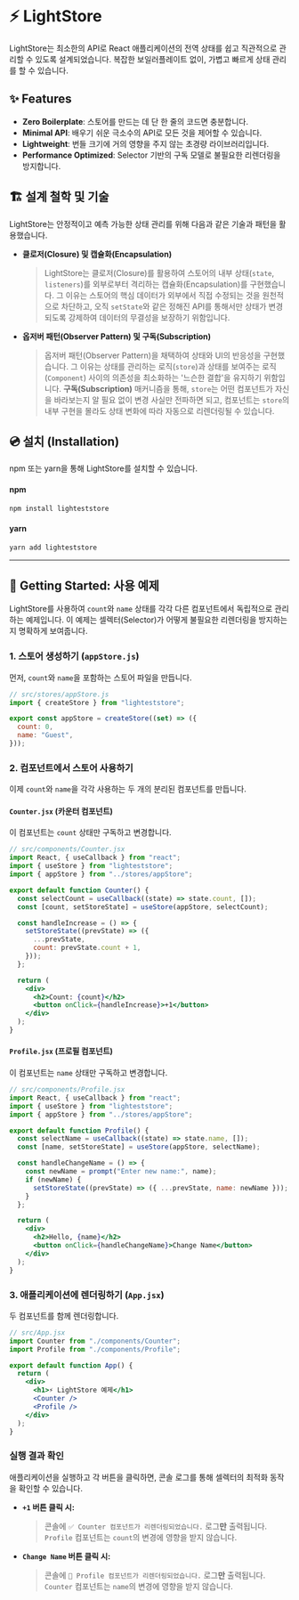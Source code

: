 <!-- @format -->

# ⚡️ LightStore

LightStore는 최소한의 API로 React 애플리케이션의 전역 상태를 쉽고 직관적으로 관리할 수 있도록 설계되었습니다.
복잡한 보일러플레이트 없이, 가볍고 빠르게 상태 관리를 할 수 있습니다.

## ✨ Features

- **Zero Boilerplate**: 스토어를 만드는 데 단 한 줄의 코드면 충분합니다.
- **Minimal API**: 배우기 쉬운 극소수의 API로 모든 것을 제어할 수 있습니다.
- **Lightweight**: 번들 크기에 거의 영향을 주지 않는 초경량 라이브러리입니다.
- **Performance Optimized**: Selector 기반의 구독 모델로 불필요한 리렌더링을 방지합니다.

## 🏗️ 설계 철학 및 기술

LightStore는 안정적이고 예측 가능한 상태 관리를 위해 다음과 같은 기술과 패턴을 활용했습니다.

- **클로저(Closure) 및 캡슐화(Encapsulation)**

  > LightStore는 클로저(Closure)를 활용하여 스토어의 내부 상태(`state`, `listeners`)를 외부로부터 격리하는 캡슐화(Encapsulation)를 구현했습니다. 그 이유는 스토어의 핵심 데이터가 외부에서 직접 수정되는 것을 원천적으로 차단하고, 오직 `setState`와 같은 정해진 API를 통해서만 상태가 변경되도록 강제하여 데이터의 무결성을 보장하기 위함입니다.

- **옵저버 패턴(Observer Pattern) 및 구독(Subscription)**

  > 옵저버 패턴(Observer Pattern)을 채택하여 상태와 UI의 반응성을 구현했습니다. 그 이유는 상태를 관리하는 로직(`store`)과 상태를 보여주는 로직(`Component`) 사이의 의존성을 최소화하는 '느슨한 결합'을 유지하기 위함입니다. **구독(Subscription)** 매커니즘을 통해, `store`는 어떤 컴포넌트가 자신을 바라보는지 알 필요 없이 변경 사실만 전파하면 되고, 컴포넌트는 `store`의 내부 구현을 몰라도 상태 변화에 따라 자동으로 리렌더링될 수 있습니다.

## 💿 설치 (Installation)

npm 또는 yarn을 통해 LightStore를 설치할 수 있습니다.

#### npm

```bash
npm install lighteststore
```

#### yarn

```bash
yarn add lighteststore
```

---

## 🚀 Getting Started: 사용 예제

LightStore를 사용하여 `count`와 `name` 상태를 각각 다른 컴포넌트에서 독립적으로 관리하는 예제입니다. 이 예제는 셀렉터(Selector)가 어떻게 불필요한 리렌더링을 방지하는지 명확하게 보여줍니다.

### 1\. 스토어 생성하기 (`appStore.js`)

먼저, `count`와 `name`을 포함하는 스토어 파일을 만듭니다.

```javascript
// src/stores/appStore.js
import { createStore } from "lighteststore";

export const appStore = createStore((set) => ({
  count: 0,
  name: "Guest",
}));
```

### 2\. 컴포넌트에서 스토어 사용하기

이제 `count`와 `name`을 각각 사용하는 두 개의 분리된 컴포넌트를 만듭니다.

#### `Counter.jsx` (카운터 컴포넌트)

이 컴포넌트는 `count` 상태만 구독하고 변경합니다.

```jsx
// src/components/Counter.jsx
import React, { useCallback } from "react";
import { useStore } from "lighteststore";
import { appStore } from "../stores/appStore";

export default function Counter() {
  const selectCount = useCallback((state) => state.count, []);
  const [count, setStoreState] = useStore(appStore, selectCount);

  const handleIncrease = () => {
    setStoreState((prevState) => ({
      ...prevState,
      count: prevState.count + 1,
    }));
  };

  return (
    <div>
      <h2>Count: {count}</h2>
      <button onClick={handleIncrease}>+1</button>
    </div>
  );
}
```

#### `Profile.jsx` (프로필 컴포넌트)

이 컴포넌트는 `name` 상태만 구독하고 변경합니다.

```jsx
// src/components/Profile.jsx
import React, { useCallback } from "react";
import { useStore } from "lighteststore";
import { appStore } from "../stores/appStore";

export default function Profile() {
  const selectName = useCallback((state) => state.name, []);
  const [name, setStoreState] = useStore(appStore, selectName);

  const handleChangeName = () => {
    const newName = prompt("Enter new name:", name);
    if (newName) {
      setStoreState((prevState) => ({ ...prevState, name: newName }));
    }
  };

  return (
    <div>
      <h2>Hello, {name}</h2>
      <button onClick={handleChangeName}>Change Name</button>
    </div>
  );
}
```

### 3\. 애플리케이션에 렌더링하기 (`App.jsx`)

두 컴포넌트를 함께 렌더링합니다.

```jsx
// src/App.jsx
import Counter from "./components/Counter";
import Profile from "./components/Profile";

export default function App() {
  return (
    <div>
      <h1>⚡️ LightStore 예제</h1>
      <Counter />
      <Profile />
    </div>
  );
}
```

### 실행 결과 확인

애플리케이션을 실행하고 각 버튼을 클릭하면, 콘솔 로그를 통해 셀렉터의 최적화 동작을 확인할 수 있습니다.

- **`+1` 버튼 클릭 시:**

  > 콘솔에 `✅ Counter 컴포넌트가 리렌더링되었습니다.` 로그**만** 출력됩니다. `Profile` 컴포넌트는 `count`의 변경에 영향을 받지 않습니다.

- **`Change Name` 버튼 클릭 시:**

  > 콘솔에 `👤 Profile 컴포넌트가 리렌더링되었습니다.` 로그**만** 출력됩니다. `Counter` 컴포넌트는 `name`의 변경에 영향을 받지 않습니다.
